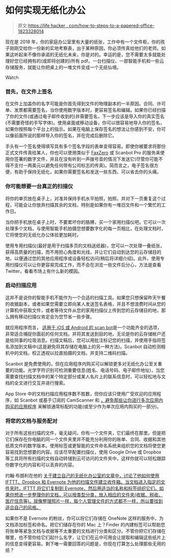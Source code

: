 # 如何实现无纸化办公

> 原文:[https://life hacker . com/how-to-steps-to-a-papered-office-1823328014](https://lifehacker.com/how-to-take-steps-toward-a-paperless-office-1823328014)

现在是 2018 年，你的家庭办公室里有大量的纸张，工作中有一个文件柜，你的孩子刚刚交给你一份新的实地考察表，出于某种原因，你必须传真给他们的老师。如果这听起来不像你承诺的无纸化未来，你是对的。幸运的是，您不需要太多就能处理好您已经拥有的(或即将创建的)所有 pdf。一台扫描仪、一部智能手机和一些云存储服务，就能让你把桌上的一堆文件变成一个无纸仙境。

Watch

### **首先，在文件上签名**

在文件上加盖你的名字可能是你首先得到文件的物理副本的一半原因。合同、许可单、发票都需要签名，当你使用数字版本时，更容易签名和编辑。如果你已经扫描了你的文件(或通过电子邮件收到的)并需要签名，下一步应该是导入你的真实签名(不需要奇怪的手写字体)。使用桌面或移动设备，你可以很容易地导入你的签名，如果你按照每个平台上的指示。如果在电脑上保存签名的想法让你感到不安，你可以像前面所说的那样导入你的签名，并在完成后删除它。

手头有一个签名使得填写具有多个签名字段的表单变得容易。即使你被要求将那份正式文件传真给某人，你也可以使用类似于 [FaxZero](https://faxzero.com/) 或 Scanbot Pro 的服务来使用你签署的数字文件，并且在没有听到一声拨号音的情况下发送它(尽管你可能不得不支付一两美元以避免任何带有公司标志的传真)。简而言之，电子签名很方便，有助于保持无纸化，如果你需要签名和发送一些东西，可以省去你的头痛。

### **你可能想要一台真正的扫描仪**

将你的单页放在桌子上，对准并保持手机水平拍照，拍照，并对下一页重复这个过程，可能会让你放弃扫描其余的文档，特别是如果你有一堆旧文件和一个繁忙的工作日。

当你把手机放在桌子上时，不要累坏你的胳膊，买一个家用扫描仪吧。它可以一次处理多个文档，与使用智能手机拍摄您想要数字化的每一页相比，在处理文档时，它将使您的无纸化办公体验更加耗时。

使用专用扫描仪(最好是用于扫描多页的文档送纸器)，您可以一次处理一叠纸张，获得高质量的扫描，而不用担心角度和光线，并让它们自动到达您的云存储目的地，以便通过您的其他应用程序或设备轻松访问(稍后将详细介绍)。此外，使用专用扫描仪可以让你更容易完成工作，而不会在浏览一些文件后分心，方法是查看 Twitter，看看市场上有什么新的模因。

### **启动扫描应用**

这并不是说你的智能手机不能作为一个合适的扫描工具。如果您只想保留昨天午餐的收据副本，或者如果您需要立即向某人发送签名表格，并且不想浪费时间从您的计算机中获取文件，或者等待文件从您的家用扫描仪上传到您的云存储目的地，那么拥有移动扫描仪肯定会为您节省一些步骤。

就应用程序而言， [适用于 iOS 或 Android 的 scan bot](https://scanbot.io/en/index.html)是一个功能齐全的选项，非常适合捕捉你面前的任何文档，并将其发送到目的地，无论是你的云存储帐户还是给同事的垃圾消息。扫描文稿后，您可以用批注标记您的扫描，并使用手指将签名添加到文稿中(这是避免将其存储在电脑上的另一种方法)。Scanbot 自动检测相机中的文档，校正透视以拉直拍摄的文档，并支持二维码扫描。

Scanbot 是免费使用的，但在应用程序内购买可以解锁更多对无纸化办公至关重要的功能。光学字符识别可检测重要信息(姓名、电话号码、电子邮件地址)，当您需要查找扫描文档中的某个特定部分或某人名片上的联系信息时，可以轻松地与文档的全文进行交互并进行搜索。

App Store 中的文档扫描应用程序数不胜数，但你应该只使用广受欢迎的应用程序，如 Scanbot 或基于订阅的 CamScanner 和 [，避免那些让你进行多次应用内购买的应用程序](https://lifehacker.com/free-document-scanning-apps-are-sleazy-and-gross-dont-1782291649) 来解锁通常标配的功能(或至少作为单次应用内购买的一部分)。

### **将您的文档与服务配对**

对于所有这些扫描的文件，毫无疑问，你有一个文件夹，它们最终在那里。但是把它们保存在你电脑的同一个文件夹里并不能充分利用你的账单、合同、收据和其他纸质文件的数字版本。使用标签或更智能的文件命名系统来组织您的文档将使您更容易找到您想要的内容。应该尽早配置扫描仪，使用 Google Drive 或 Dropbox 等工具将所有扫描的文档自动转储到云可访问的文件夹中，这样你就可以轻松跟踪你数字化的内容和可以丢弃的内容。

约翰·布朗利在他的 [关于建立自己的无纸化办公室的文章中，讨论了他如何使用 IFTTT、Dropbox 和 Evernote 为他的扫描文件建立收件箱。当文档进入指定的文件夹时，IFTTT 将它们复制到 Evernote，然后用适当的名称和标签组织它们。如果你想进一步整理你的文档，可以按类型分类，放入相应的文件夹(收据、税收、医疗信息等)。就像整理照片一样，每个人管理文件的方式都不一样，所以要找到适合自己的风格。](https://www.cultofmac.com/317150/how-to-set-up-a-paperless-office-using-your-mac-or-iphone/)

如果你不是 Evernote 的粉丝，你可以将它们存储在 OneNote 这样的服务中，为文档添加标签和命名。把它们储存在你的 Mac 上？Finder 的内建标签可以帮助您将账单等紧急文档与收据等不太重要的文档进行分类和区分。不管你把它们存储在哪里，也不管你给它们起什么名字，让它们在云中可用会让提取和编辑这些纸片上的信息变得更容易。剩下唯一需要回答的问题是，你现在打算怎么处理那些无用的纸？